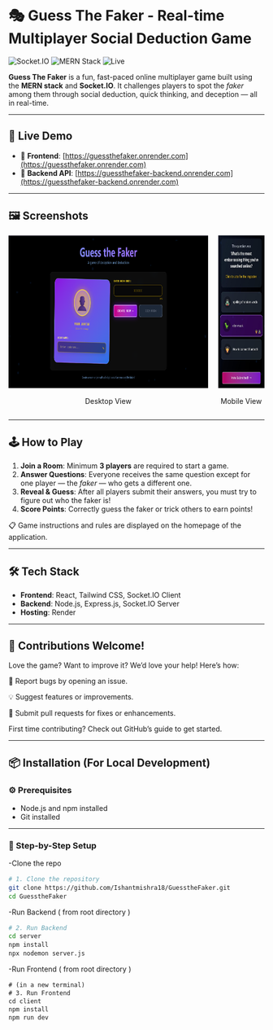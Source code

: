# 🎭 Guess The Faker - Real-time Multiplayer Social Deduction Game

![Socket.IO](https://img.shields.io/badge/Socket.IO-RealTime-blue)
![MERN Stack](https://img.shields.io/badge/MERN-FullStack-green)
![Live](https://img.shields.io/badge/Live-Online-brightgreen)

**Guess The Faker** is a fun, fast-paced online multiplayer game built using the **MERN stack** and **Socket.IO**. It challenges players to spot the *faker* among them through social deduction, quick thinking, and deception — all in real-time.

---

## 🚀 Live Demo

- 🔗 **Frontend**: [https://guessthefaker.onrender.com](https://guessthefaker.onrender.com)  
- 🔗 **Backend API**: [https://guessthefaker-backend.onrender.com](https://guessthefaker-backend.onrender.com)

---

## 🖼️ Screenshots

<div align="center" style="display: flex; justify-content: center; gap: 20px; align-items: center;">
  <div>
    <img src="./client/public/ss/screen.png" alt="Desktop View" style="height: 300px;">
    <p align="center">Desktop View</p>
  </div>
  <div>
    <img src="./client/public/ss/mobile.jpg" alt="Mobile View" style="height: 300px;">
    <p align="center">Mobile View</p>
  </div>
</div>

---

## 🕹️ How to Play

1. **Join a Room**: Minimum **3 players** are required to start a game.
2. **Answer Questions**: Everyone receives the same question except for one player — the *faker* — who gets a different one.
3. **Reveal & Guess**: After all players submit their answers, you must try to figure out who the faker is!
4. **Score Points**: Correctly guess the faker or trick others to earn points!

📋 Game instructions and rules are displayed on the homepage of the application.

---

## 🛠️ Tech Stack

- **Frontend**: React, Tailwind CSS, Socket.IO Client
- **Backend**: Node.js, Express.js, Socket.IO Server
- **Hosting**: Render

---

## 👥 Contributions Welcome!
Love the game? Want to improve it? We’d love your help! Here’s how:

🐛 Report bugs by opening an issue.

💡 Suggest features or improvements.

🔧 Submit pull requests for fixes or enhancements.

First time contributing? Check out GitHub’s guide to get started.

---

## 📦 Installation (For Local Development)

### ⚙️ Prerequisites

- Node.js and npm installed
- Git installed

---

### 🔧 Step-by-Step Setup

-Clone the repo
```bash
# 1. Clone the repository
git clone https://github.com/Ishantmishra18/GuesstheFaker.git
cd GuesstheFaker

```
-Run Backend ( from root directory )
```bash
# 2. Run Backend
cd server
npm install
npx nodemon server.js
```


-Run Frontend ( from root directory )
```base
# (in a new terminal)
# 3. Run Frontend
cd client
npm install
npm run dev



